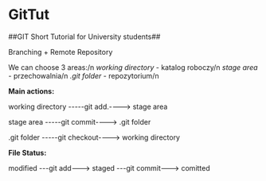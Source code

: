 # GitTut
##GIT Short Tutorial for University students##

Branching + Remote Repository

We can choose 3 areas:/n
*working directory* - katalog roboczy/n
*stage area* - przechowalnia/n
*.git folder* - repozytorium/n

**Main actions:**

                       
working directory     -----git add.---->    stage area
             
  stage area          -----git commit---->    .git folder
                
  .git folder         -----git checkout---->    working directory
  

**File Status:**

                
modified ---git add---> staged ---git commit---> comitted

